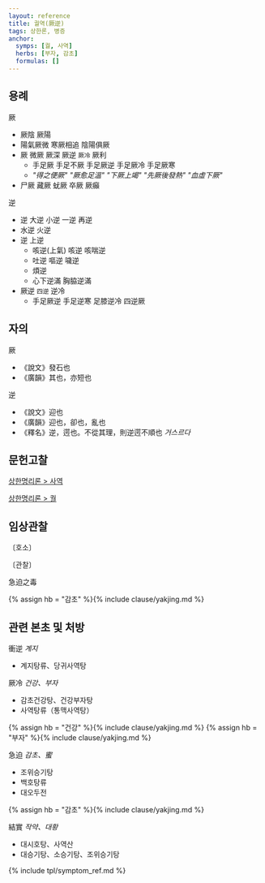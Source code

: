 ```yaml
---
layout: reference
title: 궐역(厥逆)
tags: 상한론, 병증
anchor:
  symps: [궐, 사역]
  herbs: [부자, 감초]
  formulas: []
---
```



## 용례

厥
* 厥陰 厥陽
* 陽氣厥微 寒厥相追 陰陽俱厥
* 厥 微厥 厥深 厥逆 `厥冷` 厥利
  - 手足厥 手足不厥 手足厥逆 手足厥冷 手足厥寒
  - _"得之便厥" "厥愈足溫" "下厥上竭" "先厥後發熱" "血虛下厥"_
* 尸厥 藏厥 蚘厥 卒厥 厥癲

逆
* 逆 大逆 小逆 一逆 再逆
* 水逆 火逆
* 逆 上逆
  - 咳逆(上氣) 咳逆 咳喘逆
  - 吐逆 嘔逆 噦逆
  - 煩逆
  - 心下逆滿 胸脇逆滿
* 厥逆 `四逆` 逆冷
  - 手足厥逆 手足逆寒 足膝逆冷 四逆厥


## 자의

厥
* 《說文》發石也
* 《廣韻》其也，亦短也

逆
* 《說文》迎也
* 《廣韻》迎也，卻也，亂也
* 《釋名》逆，遌也。不從其理，則逆遌不順也 _거스르다_

## 문헌고찰

[상한명리론 > 사역]({{site.baseurl}}/reference/Books/Etc/상한명리론#사역)

[상한명리론 > 궐]({{site.baseurl}}/reference/Books/Etc/상한명리론#궐)



## 임상관찰

〔호소〕


〔관찰〕

急迫之毒

{% assign hb = "감초" %}{% include clause/yakjing.md %}

## 관련 본초 및 처방

衝逆 _계지_
* 계지탕류、당귀사역탕

厥冷 _건강、부자_
* 감초건강탕、건강부자탕
* 사역탕류（통맥사역탕）

{% assign hb = "건강" %}{% include clause/yakjing.md %}
{% assign hb = "부자" %}{% include clause/yakjing.md %}

急迫 _감초、蜜_
* 조위승기탕
* 백호탕류
* 대오두전

{% assign hb = "감초" %}{% include clause/yakjing.md %}

結實 _작약、대황_
* 대시호탕、사역산
* 대승기탕、소승기탕、조위승기탕




{% include tpl/symptom_ref.md %}

